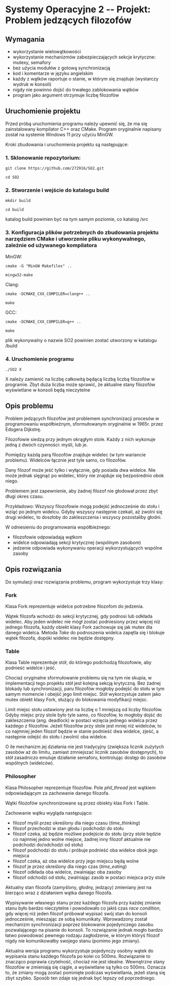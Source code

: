 # Systemy Operacyjne 2 -- Projekt: Problem jedzących filozofów
## Wymagania
- wykorzystanie wielowątkowości
- wykorzystanie mechanizmów zabezpieczających sekcje krytyczne: mutexy, semafory
- bez użycia modułów z gotową synchronizacją
- kod i komentarze w języku angielskim
- każdy z wątków raportuje o stanie, w którym się znajduje (wystarczy wydruk w konsoli)
- nigdy nie powinno dojść do trwałego zablokowania wątków
- program jako argument otrzymuje liczbę filozofów

## Uruchomienie projektu
Przed próbą uruchomienia programu należy upewnić się, że ma się zainstalowany kompilator C++ oraz CMake.
Program oryginalnie napisany został na systemie Windows 11 przy użyciu MinGW.

Kroki zbudowania i uruchomienia projektu są następujące:

### 1. Sklonowanie repozytorium:
```
git clone https://github.com/272916/SO2.git
```
```
cd SO2
```

### 2. Stworzenie i wejście do katalogu build
```
mkdir build
```
```
cd build
```
katalog build powinien być na tym samym poziomie, co katalog /src

### 3. Konfiguracja plików potrzebnych do zbudowania projektu narzędziem CMake i utworzenie pliku wykonywalnego, zależnie od używanego kompilatora
MinGW:
```
cmake -G "MinGW Makefiles" ..
```
```
mingw32-make
```

Clang:
```
cmake -DCMAKE_CXX_COMPILER=clang++ ..
```
```
make
```


GCC:
```
cmake -DCMAKE_CXX_COMPILER=g++ ..
```
```
make
```

plik wykonywalny o nazwie SO2 powinien zostać utworzony w katalogu /build

### 4. Uruchomienie programu
```
./SO2 X
```
X należy zamienić na liczbę całkowitą będącą liczbą liczbą filozofów w programie. Zbyt duża liczba może sprawić, że aktualne stany filozofów wyświetlane w konsoli będą nieczytelne

## Opis problemu
Problem jedzących filozofów jest problemem synchronizacji procesów w programowaniu współbieżnym, sformułowanym oryginalnie w 1965r. przez Edsgera Dijkstrę.

Filozofowie siedzą przy jednym okrągłym stole. Każdy z nich wykonuje jedną z dwóch czynności: myśli, lub je.

Pomiędzy każdą parą filozofów znajduje widelec (w tym wariancie problemu). Widelców łącznie jest tyle samo, co filozofów.

Dany filozof może jeść tylko i wyłącznie, gdy posiada dwa widelce. Nie może jednak sięgnąć po widelec, który nie znajduje się bezpośrednio obok niego.

Problemem jest zapewnienie, aby żadnej filozof nie głodował przez zbyt długi okres czasu.

Przykładowo: Wszyscy filozofowie mogą podejść jednocześnie do stołu i wziąć po jednym widelcu. Gdyby wszyscy następnie czekali, aż zwolni się drugi widelec, to doszłoby do zakleszczenia i wszyscy pozostaliby głodni.

W odniesieniu do programowania współbieżnego:
- filozofowie odpowiadają wątkom
- widelce odpowiadają sekcji krytycznej (wspólnym zasobom)
- jedzenie odpowiada wykonywaniu operacji wykorzystujących wspólne zasoby

## Opis rozwiązania

Do symulacji oraz rozwiązania problemu, program wykorzystuje trzy klasy:

### Fork
Klasa Fork reprezentuje widelce potrzebne filozofom do jedzenia.

Wątek filozofa wchodzi do sekcji krytycznej, gdy podnosi lub odkłada widelec.
Aby jeden widelec nie mógł zostać podniesiony przez więcej niż jednego filozofa, każdy obiekt klasy Fork zachowuje się jak mutex dla danego widelca. Metoda *Take* do podnoszenia widelca zapętla się i blokuje wątek filozofa, dopóki widelec nie będzie dostępny.

### Table
Klasa Table reprezentuje stół, do którego podchodzą filozofowie, aby podnieść widelce i jeść.

Chociaż oryginalne sformułowanie problemu się na tym nie skupia, w implementacji tego projektu stół jest kolejną sekcją krytyczną. Bez żadnej blokady lub synchronizacji, paru filozofów mogłoby podejść do stołu w tym samym momencie i obejść jego limit miejsc. Stół wykorzystuje zatem jako mutex obiekt klasy Fork, służący do blokowania modyfikacji miejsc.

Limit miejsc stołu ustawiony jest na liczbę o 1 mniejszą od liczby filozofów. Gdyby miejsc przy stole było tyle samo, co filozofów, to mogłoby dojść do zakleszczenia (ang. deadlock) w postaci wzięcia jednego widelca przez każdego z filozofów. Jeżeli filozofów przy stole jest mniej niż widelców, to co najmniej jeden filozof będzie w stanie podnieść dwa widelce, zjeść, a następnie odejść do stołu i zwolnić oba widelce.

O ile mechanizm jej działania nie jest tradycyjny (zwiększa licznik zużytych zasobów aż do limitu, zamiast zmniejszać licznik zasobów dostępnych), to stół zasadniczo emuluje działanie semaforu, kontrolując dostęp do zasobów wspólnych (widelców).

### Philosopher
Klasa Philosopher reprezentuje filozofów. Pole *phil_thread* jest wątkiem odpowiadającym za zachowanie danego filozofa.

Wątki filozofów synchronizowane są przez obiekty klas Fork i Table.

Zachowanie wątku wygląda następująco:
- filozof myśli przez określony dla niego czasu (*time_thinking*)
- filozof przechodzi w stan głodu i podchodzi do stołu
- filozof czeka, aż będzie możliwe podejście do stołu (przy stole będzie co najmniej jedno wolne miejsce, żadnej inny filozof aktualnie nie podchodzi do/odchodzi od stołu)
- filozof podchodzi do stołu i próbuje podnieść oba widelce obok jego miejsca
- filozof czeka, aż oba widelce przy jego miejscu będą wolne
- filozof je przez określony dla niego czas (*time_eating*)
- filozof odkłada oba widelce, zwalniając oba zasoby
- filozof odchodzi od stołu, zwalniając zasób w postaci miejsca przy stole

Aktualny stan filozofa (zamyślony, głodny, jedzący) zmieniany jest na bierząco wraz z działaniem wątka danego filozofa.

Wypisywanie własnego stanu przez każdego filozofa przy każdej zmianie stanu było bardzo nieczytelne i powodowało co jakiś czas *race condition*, gdy więcej niż jeden filozof próbował wypisać swój stan do konsoli jednocześnie, mieszając ze sobą komunikaty. Wprowadzony został mechanizm synchronizacji poprzez blokowanie pojedynczego zasobu pozwalającego na pisanie do konsoli. To rozwiązanie jednak mogło bardzo łatwo powodować pewnego rodzaju zagłodzenie, w którym któryś filozof nigdy nie komunikowałby swojego stanu (pomimo jego zmiany).

Aktualna wersja programu wykorzystuje pojedynczy osobny wątek do wypisania stanu każdego filozofa po kolei co 500ms.
Rozwiązanie to znacząco poprawia czytelność, chociaż nie jest idealne. Wewnętrzne stany filozofów w zmieniają się ciągle, a wyświetlane są tylko co 500ms. Oznacza to, że zmiany mogą zostać pominięte podczas wyświetlania, jeżeli staną się zbyt szybko. Sposób ten zdaje się jednak być lepszy od poprzedniego.
